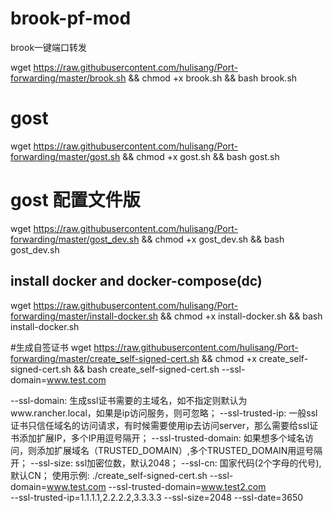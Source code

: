 # brook-pf-mod
brook一键端口转发


wget https://raw.githubusercontent.com/hulisang/Port-forwarding/master/brook.sh && chmod +x brook.sh && bash brook.sh


# gost

wget https://raw.githubusercontent.com/hulisang/Port-forwarding/master/gost.sh && chmod +x gost.sh && bash gost.sh


# gost 配置文件版

wget https://raw.githubusercontent.com/hulisang/Port-forwarding/master/gost_dev.sh && chmod +x gost_dev.sh && bash gost_dev.sh


## install docker and docker-compose(dc)

wget https://raw.githubusercontent.com/hulisang/Port-forwarding/master/install-docker.sh && chmod +x install-docker.sh && bash install-docker.sh

#生成自签证书
wget https://raw.githubusercontent.com/hulisang/Port-forwarding/master/create_self-signed-cert.sh && chmod +x create_self-signed-cert.sh && bash create_self-signed-cert.sh --ssl-domain=www.test.com

--ssl-domain: 生成ssl证书需要的主域名，如不指定则默认为www.rancher.local，如果是ip访问服务，则可忽略；
--ssl-trusted-ip: 一般ssl证书只信任域名的访问请求，有时候需要使用ip去访问server，那么需要给ssl证书添加扩展IP，多个IP用逗号隔开；
--ssl-trusted-domain: 如果想多个域名访问，则添加扩展域名（TRUSTED_DOMAIN）,多个TRUSTED_DOMAIN用逗号隔开；
--ssl-size: ssl加密位数，默认2048；
--ssl-cn: 国家代码(2个字母的代号),默认CN；
使用示例:
./create_self-signed-cert.sh --ssl-domain=www.test.com --ssl-trusted-domain=www.test2.com \
--ssl-trusted-ip=1.1.1.1,2.2.2.2,3.3.3.3 --ssl-size=2048 --ssl-date=3650
